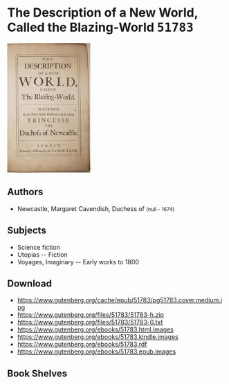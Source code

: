 # The Description of a New World, Called the Blazing-World <kbd>51783</kbd>

![](./cover.medium.jpg "")

## Authors


 - Newcastle, Margaret Cavendish, Duchess of <small>(null - 1674)</small>

## Subjects


 - Science fiction
 - Utopias -- Fiction
 - Voyages, Imaginary -- Early works to 1800

## Download


 - https://www.gutenberg.org/cache/epub/51783/pg51783.cover.medium.jpg
 - https://www.gutenberg.org/files/51783/51783-h.zip
 - https://www.gutenberg.org/files/51783/51783-0.txt
 - https://www.gutenberg.org/ebooks/51783.html.images
 - https://www.gutenberg.org/ebooks/51783.kindle.images
 - https://www.gutenberg.org/ebooks/51783.rdf
 - https://www.gutenberg.org/ebooks/51783.epub.images

## Book Shelves


